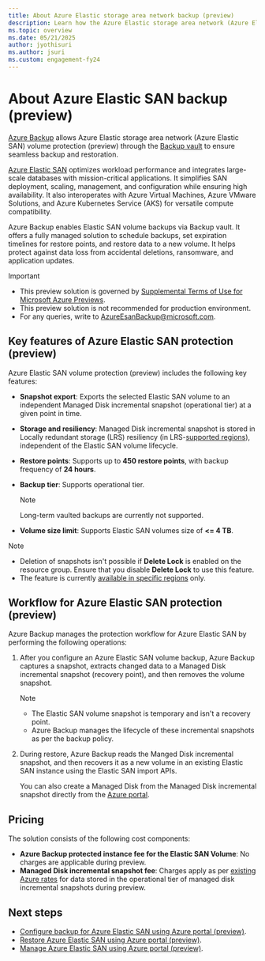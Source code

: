 ```yaml
---
title: About Azure Elastic storage area network backup (preview)
description: Learn how the Azure Elastic storage area network (Azure Elastic SAN) backup works.
ms.topic: overview
ms.date: 05/21/2025
author: jyothisuri
ms.author: jsuri
ms.custom: engagement-fy24
--- 
```


# About Azure Elastic SAN backup (preview)

[Azure Backup](backup-overview.md) allows Azure Elastic storage area network (Azure Elastic SAN) volume protection (preview) through the [Backup vault](backup-vault-overview.md) to ensure seamless backup and restoration.

[Azure Elastic SAN](../storage/elastic-san/elastic-san-introduction.md) optimizes workload performance and integrates large-scale databases with mission-critical applications. It simplifies SAN deployment, scaling, management, and configuration while ensuring high availability. It also interoperates with Azure Virtual Machines, Azure VMware Solutions, and Azure Kubernetes Service (AKS) for versatile compute compatibility.

Azure Backup enables Elastic SAN volume backups via Backup vault. It offers a fully managed solution to schedule backups, set expiration timelines for restore points, and restore data to a new volume. It helps protect against data loss from accidental deletions, ransomware, and application updates.

>[!Important]
>- This preview solution is governed by [Supplemental Terms of Use for Microsoft Azure Previews](https://azure.microsoft.com/support/legal/preview-supplemental-terms).
>- This preview solution is not recommended for production environment.
>- For any queries, write to [AzureEsanBackup@microsoft.com](mailto:AzureEsanBackup@microsoft.com).

## Key features of Azure Elastic SAN protection (preview)

Azure Elastic SAN volume protection (preview) includes the following key features:

- **Snapshot export**: Exports the selected Elastic SAN volume to an independent Managed Disk incremental snapshot (operational tier) at a given point in time.
- **Storage and resiliency**: Managed Disk incremental snapshot is stored in Locally redundant storage (LRS) resiliency (in LRS-[supported regions](azure-elastic-storage-area-network-backup-support-matrix.md#supported-regions)), independent of the Elastic SAN volume lifecycle.
- **Restore points**: Supports up to **450 restore points**, with backup frequency of **24 hours**.
- **Backup tier**: Supports operational tier.

  >[!Note]
  >Long-term vaulted backups are currently not supported.
- **Volume size limit**: Supports Elastic SAN volumes size of **<= 4 TB**.

>[!Note]
>- Deletion of snapshots isn't possible if **Delete Lock** is enabled on the resource group. Ensure that you disable  **Delete Lock** to use this feature.
>- The feature is currently [available in specific regions](azure-elastic-storage-area-network-backup-support-matrix.md#supported-regions) only. 

## Workflow for Azure Elastic SAN protection (preview)

Azure Backup manages the protection workflow for Azure Elastic SAN by performing the following operations:

1. After you configure an Azure Elastic SAN volume backup, Azure Backup captures a snapshot, extracts changed data to a Managed Disk incremental snapshot (recovery point), and then removes the volume snapshot.

   >[!Note]
   >- The Elastic SAN volume snapshot is temporary and isn't a recovery point.
   >- Azure Backup manages the lifecycle of these incremental snapshots as per the backup policy.
 
1. During restore, Azure Backup reads the Manged Disk incremental snapshot, and then recovers it as a new volume in an existing Elastic SAN instance using the Elastic SAN import APIs.

   You can also create a Managed Disk from the Managed Disk incremental snapshot directly from the [Azure portal](https://portal.azure.com/).

## Pricing

The solution consists of the following cost components:

- **Azure Backup protected instance fee for the Elastic SAN Volume**: No charges are applicable during preview.
- **Managed Disk incremental snapshot fee**: Charges apply as per [existing Azure rates](https://azure.microsoft.com/pricing/details/managed-disks/) for data stored in the operational tier of managed disk incremental snapshots during preview.

## Next steps

- [Configure backup for  Azure Elastic SAN using Azure portal (preview)](azure-elastic-storage-area-network-backup-configure.md).
- [Restore Azure Elastic SAN using Azure portal (preview)](azure-elastic-storage-area-network-backup-restore.md).
- [Manage Azure Elastic SAN using Azure portal (preview)](azure-elastic-storage-area-network-backup-manage.md).
 


